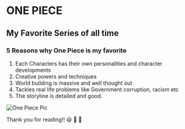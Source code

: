 # **ONE PIECE**
## My Favorite Series of all time

### 5 Reasons why One Piece is my favorite

1. Each Characters has their own personalities and character developments
2. Creative powers and techniques
3. World building is massive and well thought out
4. Tackles real life problems like Government corruption, racism etc
5. The storyline is detailed and good.

![One Piece Pic](One-Piece-Character-Guide.avif) 

Thank you for reading!! :smiley: :sparkling_heart: :wave:
